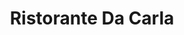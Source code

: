 ---
layout: realizzazione
title: "Ristorante Da Carla"
nome: "Ristorante Da Carla"
citta: "Sorana"
tipo:
    - ristorante
slug: "ristorante-da-carla"
cartella_foto: "ristorante-da-carla"
google_maps: "https://maps.app.goo.gl/dVbtcZeVTre9bf4r5"
foto_copertina: "friggitrici-fuochi-cuocipasta.webp"
immagini:
    - friggitrici-fuochi-cuocipasta.webp
    - linea-cottura-2.webp
    - linea-cottura.webp
    - sala-esterna.webp
    - ingresso.webp
    - linea-cottura-alto.webp
    - porcini.webp
---